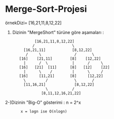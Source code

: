 # Merge-Sort-Projesi
örnekDizi= [16,21,11,8,12,22]

1. Dizinin "MergeShort" türüne göre aşamaları :

                 [16,21,11,8,12,22]
                /                 \
            [16,21,11]            [8,12,22]
             /     \               /       \
          [16]    [21,11]        [8]    [12,22]
            |      /  \           |      /     \
          [16]   [21]  [11]      [8]   [12]    [22]
            |      \    /         |      \     /
          [16]     [11,21]       [8]     [12,22]
            \         /            \       /
            [11,16,21]             [8,12,22]
                      \           / 
                    [8,11,12,16,21,22]    

2-)Dizinin "Big-O"  gösterimi :
           n = 2^x

           x = logn ise O(nlogn)
